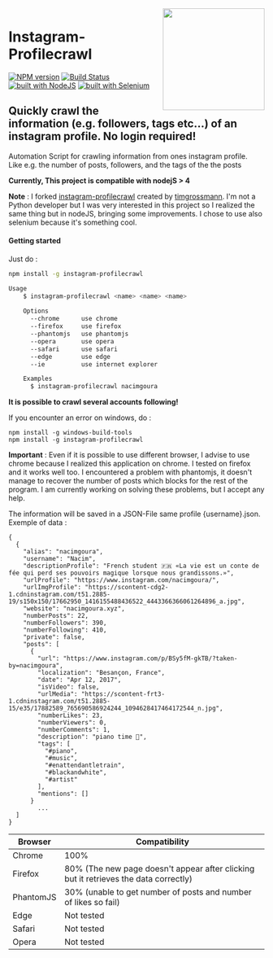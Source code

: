 <img src="https://s3-eu-central-1.amazonaws.com/centaur-wp/designweek/prod/content/uploads/2016/05/11170038/Instagram_Logo-1002x1003.jpg" width="200" align="right">

# Instagram-Profilecrawl

[![NPM version](https://img.shields.io/npm/v/instagram-profilecrawl.svg)](https://www.npmjs.com/package/instagram-profilecrawl)
[![Build Status](https://travis-ci.org/nacimgoura/instagram-profilecrawl.svg?branch=master)](https://travis-ci.org/nacimgoura/instagram-profilecrawl)
[![built with NodeJS](https://img.shields.io/badge/Built%20with-nodejs-green.svg)](https://www.nodejs.org/)
[![built with Selenium](https://img.shields.io/badge/built%20with-Selenium-red.svg)](https://github.com/SeleniumHQ/selenium)

## Quickly crawl the information (e.g. followers, tags etc...) of an instagram profile. No login required!
Automation Script for crawling information from ones instagram profile.  
Like e.g. the number of posts, followers, and the tags of the the posts

**Currently, This project is compatible with nodejS > 4**

**Note** : I forked [instagram-profilecrawl](https://github.com/timgrossmann/instagram-profilecrawl)
created by [timgrossmann](https://github.com/timgrossmann).
I'm not a Python developer but I was very interested in this project so I realized
the same thing but in nodeJS, bringing some improvements.
I chose to use also selenium because it's something cool.

#### Getting started
Just do :
```bash
npm install -g instagram-profilecrawl

Usage
	$ instagram-profilecrawl <name> <name> <name>
	  
	Options
	  --chrome      use chrome
	  --firefox     use firefox
	  --phantomjs   use phantomjs
	  --opera       use opera
	  --safari      use safari
	  --edge        use edge
	  --ie          use internet explorer

	Examples
	  $ instagram-profilecrawl nacimgoura
```
**It is possible to crawl several accounts following!**

If you encounter an error on windows, do :

```
npm install -g windows-build-tools
npm install -g instagram-profilecrawl
```

**Important** : Even if it is possible to use different browser, I advise
to use chrome because I realized this application on chrome.
I tested on firefox and it works well too.
I encountered a problem with phantomjs, it doesn't manage to recover
the number of posts which blocks for the rest of the program.
I am currently working on solving these problems, but I accept any help.

The information will be saved in a JSON-File same profile {username}.json.
Exemple of data : 
```
{
  {
    "alias": "nacimgoura",
    "username": "Nacim",
    "descriptionProfile": "French student 🇫🇷 «La vie est un conte de fée qui perd ses pouvoirs magique lorsque nous grandissons.»",
    "urlProfile": "https://www.instagram.com/nacimgoura/",
    "urlImgProfile": "https://scontent-cdg2-1.cdninstagram.com/t51.2885-19/s150x150/17662950_1416155488436522_4443366366061264896_a.jpg",
    "website": "nacimgoura.xyz",
    "numberPosts": 22,
    "numberFollowers": 390,
    "numberFollowing": 410,
    "private": false,
    "posts": [
      {
        "url": "https://www.instagram.com/p/BSy5fM-gkTB/?taken-by=nacimgoura",
        "localization": "Besançon, France",
        "date": "Apr 12, 2017",
        "isVideo": false,
        "urlMedia": "https://scontent-frt3-1.cdninstagram.com/t51.2885-15/e35/17882589_765690586924244_1094628417464172544_n.jpg",
        "numberLikes": 23,
        "numberViewers": 0,
        "numberComments": 1,
        "description": "piano time 🎹",
        "tags": [
          "#piano",
          "#music",
          "#enattendantletrain",
          "#blackandwhite",
          "#artist"
        ],
        "mentions": []
      }
        ...
  ]      
}
```

| Browser  | Compatibility |
| ------------- | ------------- |
| Chrome  | 100%  |
| Firefox  | 80% (The new page doesn't appear after clicking but it retrieves the data correctly)  |
| PhantomJS  | 30% (unable to get number of posts and number of likes so fail) |
| Edge  | Not tested  |
| Safari  | Not tested  |
| Opera  | Not tested  |

